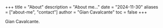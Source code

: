 +++
title       = "About"
description = "About me..."
date        = "2024-11-30"
aliases     = ["about-me", "contact"]
author      = "Gian Cavalcante"
toc         = false
+++

Gian Cavalcante.

